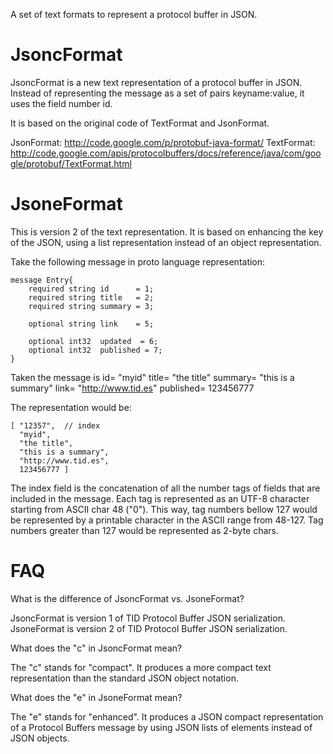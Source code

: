 A set of text formats to represent a protocol buffer in JSON.

JsoncFormat
===========
JsoncFormat is a new text representation of a protocol buffer in JSON.
Instead of representing the message as a set of pairs keyname:value, it
uses the field number id.

It is based on the original code of TextFormat and JsonFormat.

JsonFormat: http://code.google.com/p/protobuf-java-format/
TextFormat: http://code.google.com/apis/protocolbuffers/docs/reference/java/com/google/protobuf/TextFormat.html

JsoneFormat
===========

This is version 2 of the text representation. It is based on enhancing the
key of the JSON, using a list representation instead of an object
representation.

Take the following message in proto language representation:

    message Entry{
        required string id      = 1;
        required string title   = 2;
        required string summary = 3;
        
        optional string link    = 5;
        
        optional int32  updated  = 6;
        optional int32  published = 7;
    }

Taken the message is
    id= "myid"
    title= "the title"
    summary= "this is a summary"
    link= "http://www.tid.es"
    published= 123456777

The representation would be:

    [ "12357",  // index
      "myid", 
      "the title", 
      "this is a summary", 
      "http://www.tid.es", 
      123456777 ]

The index field is the concatenation of all the number tags of fields 
that are included in the message. Each tag is represented as an UTF-8 
character starting from ASCII char 48 ("0"). This way, tag numbers bellow
127 would be represented by a printable character in the ASCII range from
48-127. Tag numbers greater than 127 would be represented as 2-byte chars.


FAQ
===

What is the difference of JsoncFormat vs. JsoneFormat? 

JsoncFormat is version 1 of TID Protocol Buffer JSON serialization.
JsoneFormat is version 2 of TID Protocol Buffer JSON serialization.

What does the "c" in JsoncFormat mean?

The "c" stands for "compact". It produces a more compact text representation
than the standard JSON object notation.

What does the "e" in JsoneFormat mean?

The "e" stands for "enhanced". It produces a JSON compact representation of
a Protocol Buffers message by using JSON lists of elements instead of 
JSON objects.

